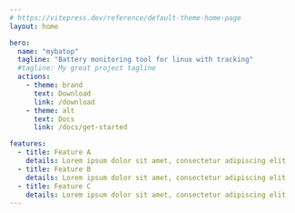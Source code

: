 ```yaml
---
# https://vitepress.dev/reference/default-theme-home-page
layout: home

hero:
  name: "mybatop"
  tagline: "Battery monitoring tool for linux with tracking"
  #tagline: My great project tagline
  actions:
    - theme: brand
      text: Download
      link: /download
    - theme: alt
      text: Docs
      link: /docs/get-started

features:
  - title: Feature A
    details: Lorem ipsum dolor sit amet, consectetur adipiscing elit
  - title: Feature B
    details: Lorem ipsum dolor sit amet, consectetur adipiscing elit
  - title: Feature C
    details: Lorem ipsum dolor sit amet, consectetur adipiscing elit
---
```


